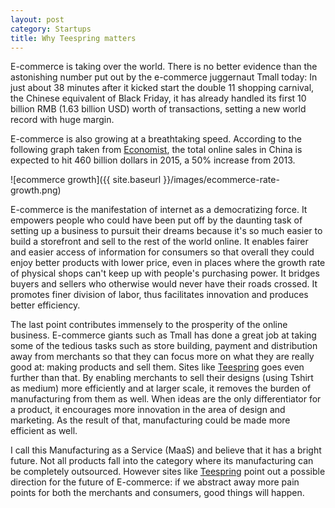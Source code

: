 ```yaml
---
layout: post
category: Startups
title: Why Teespring matters
---
```


E-commerce is taking over the world. There is no better evidence than
the astonishing number put out by the e-commerce juggernaut Tmall
today: In just about 38 minutes after it kicked start the double 11
shopping carnival, the Chinese equivalent of Black Friday, it has
already handled its first 10 billion RMB (1.63 billion USD) worth of
transactions, setting a new world record with huge margin.

E-commerce is also growing at a breathtaking speed. According to the
following graph taken from [Economist](www.economist.com), the total
online sales in China is expected to hit 460 billion dollars in 2015,
a 50% increase from 2013.

![ecommerce growth]({{ site.baseurl }}/images/ecommerce-rate-growth.png)

E-commerce is the manifestation of internet as a democratizing
force. It empowers people who could have been put off by the daunting
task of setting up a business to pursuit their dreams because it's so
much easier to build a storefront and sell to the rest of the world
online. It enables fairer and easier access of information for
consumers so that overall they could enjoy better products with lower
price, even in places where the growth rate of physical shops can't
keep up with people's purchasing power. It bridges buyers and sellers 
who otherwise would never have their roads crossed. It promotes finer
division of labor, thus facilitates innovation and produces better
efficiency.

The last point contributes immensely to the prosperity of the online
business. E-commerce giants such as Tmall has done a great job at
taking some of the tedious tasks such as store building, payment and
distribution away from merchants so that they can focus more on what
they are really good at: making products and sell them. Sites like
[Teespring](http://www.teespring.com/) goes even further than that. By
enabling merchants to sell their designs (using Tshirt as medium) more
efficiently and at larger scale, it removes the burden of
manufacturing from them as well. When ideas are the only
differentiator for a product, it encourages more innovation in the
area of design and marketing. As the result of that, manufacturing
could be made more efficient as well.

I call this Manufacturing as a Service (MaaS) and believe that it has a
bright future. Not all products fall into the category where its
manufacturing can be completely outsourced. However sites like
[Teespring](http://www.teespring.com/) point out a possible direction
for the future of E-commerce: if we abstract away more pain points for
both the merchants and consumers, good things will happen.

